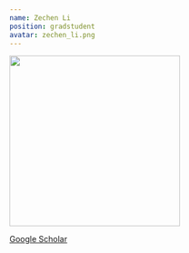 ```yaml
---
name: Zechen Li
position: gradstudent
avatar: zechen_li.png
---
```


<img width="300" src="{{site.baseurl}}/images/people/{{page.avatar}}" data-action="zoom">

<i class="fa fa-bar-chart"></i> [Google Scholar](https://scholar.google.com/citations?hl=en&user=EVOzBF4AAAAJ)
<br>
<!-- <i class="fa fa-home"></i> [Homepage](https://) -->

